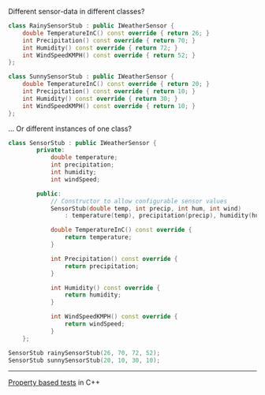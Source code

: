 
Different sensor-data in different classes?

```cpp
class RainySensorStub : public IWeatherSensor {
    double TemperatureInC() const override { return 26; }
    int Precipitation() const override { return 70; }
    int Humidity() const override { return 72; }
    int WindSpeedKMPH() const override { return 52; }
};
```

```cpp
class SunnySensorStub : public IWeatherSensor {
    double TemperatureInC() const override { return 20; }
    int Precipitation() const override { return 10; }
    int Humidity() const override { return 30; }
    int WindSpeedKMPH() const override { return 10; }
};
```

... Or different instances of one class?

```cpp
class SensorStub : public IWeatherSensor {
        private:
            double temperature;
            int precipitation;
            int humidity;
            int windSpeed;

        public:
            // Constructor to allow configurable sensor values
            SensorStub(double temp, int precip, int hum, int wind)
                : temperature(temp), precipitation(precip), humidity(hum), windSpeed(wind) {}

            double TemperatureInC() const override {
                return temperature;
            }

            int Precipitation() const override {
                return precipitation;
            }

            int Humidity() const override {
                return humidity;
            }

            int WindSpeedKMPH() const override {
                return windSpeed;
            }
    };

SensorStub rainySensorStub(26, 70, 72, 52);
SensorStub sunnySensorStub(20, 10, 30, 10);
```

---

[Property based tests](https://github.com/clean-code-craft-p-1/test-failer-in-cpp-art-pogorelov/blob/master/lib/test/src/SensorStub.h) in C++
